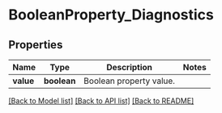 # BooleanProperty_Diagnostics

## Properties
Name | Type | Description | Notes
------------ | ------------- | ------------- | -------------
**value** | **boolean** | Boolean property value. | 

[[Back to Model list]](../README.md#documentation-for-models) [[Back to API list]](../README.md#documentation-for-api-endpoints) [[Back to README]](../README.md)


